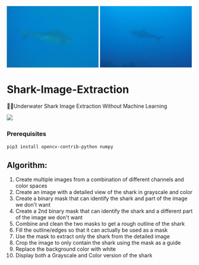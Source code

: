 <div>
    <img src="./images/shark1.png" display="inline-block"
    margin-left=" auto"
    margin-right=" auto"
    width="49%" ></img>
    <img src="./images/shark2.png" display="inline-block"
    margin-left=" auto"
    margin-right=" auto"
    width="49%"></img>
</div>

# Shark-Image-Extraction
🦈🔬Underwater Shark Image Extraction Without Machine Learning  
  
<a href="https://colab.research.google.com/drive/14aiSCqNhaH5_-1Qy7zlUOvh5foAG-k2I"><img src="https://colab.research.google.com/assets/colab-badge.svg"></a>
### Prerequisites
```
pip3 install opencv-contrib-python numpy
```
## Algorithm:
1. Create multiple images from a combination of different channels and color spaces
2. Create an image with a detailed view of the shark in grayscale and color 
3. Create a binary mask that can identify the shark and part of the image we don't want 
4. Create a 2nd binary mask that can identify the shark and a different part of the image we don't want 
5. Combine and clean the two masks to get a rough outline of the shark
6. Fill the outline/edges so that it can actually be used as a mask
7. Use the mask to extract only the shark from the detailed image
8. Crop the image to only contain the shark using the mask as a guide
9. Replace the background color with white
10. Display both a Grayscale and Color version of the shark  
